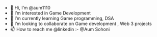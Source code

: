 - 👋 Hi, I’m @aum1110
- 👀 I’m interested in Game Development
- 🌱 I’m currently learning Game programming, DSA
- 💞️ I’m looking to collaborate on Game development , Web 3 projects
- 📫 How to reach me @linkedin :- @Aum Sohoni

<!---
aum1110/aum1110 is a ✨ special ✨ repository because its `README.md` (this file) appears on your GitHub profile.
You can click the Preview link to take a look at your changes.
--->
